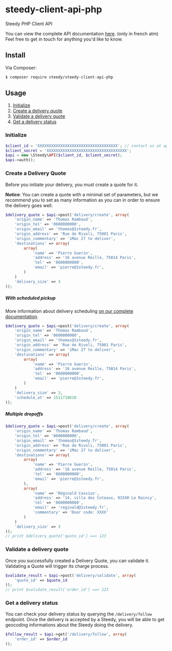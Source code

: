 # steedy-client-api-php
Steedy PHP Client API

You can view the complete API documentation [here](http://apidocs.1steedy.fr/). (only in french atm)
Feel free to get in touch for anything you'd like to know.


## Install
Via Composer:

``` bash
$ composer require steedy/steedy-client-api-php
```

## Usage

1. [Initialize](#initialize)
2. [Create a delivery quote](#create-a-delivery-quote)
3. [Validate a delivery quote](#validate-a-delivery-quote)
4. [Get a delivery status](#get-a-delivery-status)
### Initialize

```php
$client_id = 'XXXXXXXXXXXXXXXXXXXXXXXXXXXXXXXXXXX'; // contact us at api@1steedy.fr to initiate your API access
$client_secret = 'XXXXXXXXXXXXXXXXXXXXXXXXXXXXXXXXXXX';
$api = new \Steedy\API($client_id, $client_secret);
$api->auth();
```

### Create a Delivery Quote
Before you initiate your delivery, you must create a quote for it. 

**Notice**: You can create a quote with a minimal set of parameters, but we recommend you to set as many information 
as you can in order to ensure the delivery goes well.

```php
$delivery_quote = $api->post('delivery/create', array(
    'origin_name' => 'Thomas Rambaud',
    'origin_tel' => '0600000000',
    'origin_email' => 'thomas@1steedy.fr',
    'origin_address' => 'Rue de Rivoli, 75001 Paris',
    'origin_commentary' => 'iMac 27 to deliver',
    'destinations' => array(
        array(
            'name' => 'Pierre Guerin',
            'address' => '16 avenue Reille, 75014 Paris',
            'tel' => '0600000000',
            'email' => 'pierre@1steedy.fr',
        )
    )
    'delivery_size' => 3
));
```

##### With scheduled pickup

More information about delivery scheduling [on our complete documentation](http://apidocs.1steedy.fr/#tag/Planification).

```php
$delivery_quote = $api->post('delivery/create', array(
    'origin_name' => 'Thomas Rambaud',
    'origin_tel' => '0600000000',
    'origin_email' => 'thomas@1steedy.fr',
    'origin_address' => 'Rue de Rivoli, 75001 Paris',
    'origin_commentary' => 'iMac 27 to deliver',
    'destinations' => array(
        array(
            'name' => 'Pierre Guerin',
            'address' => '16 avenue Reille, 75014 Paris',
            'tel' => '0600000000',
            'email' => 'pierre@1steedy.fr',
        )
    )
    'delivery_size' => 3,
    'schedule_at' => 1511710610
));
```

##### Multiple dropoffs

```php
$delivery_quote = $api->post('delivery/create', array(
    'origin_name' => 'Thomas Rambaud',
    'origin_tel' => '0600000000',
    'origin_email' => 'thomas@1steedy.fr',
    'origin_address' => 'Rue de Rivoli, 75001 Paris',
    'origin_commentary' => 'iMac 27 to deliver',
    'destinations' => array(
        array(
            'name' => 'Pierre Guerin',
            'address' => '16 avenue Reille, 75014 Paris',
            'tel' => '0600000000',
            'email' => 'pierre@1steedy.fr',
        ),
        array(
            'name' => 'Réginald Cassius',
            'address' => '14, villa des Coteaux, 93340 Le Raincy',
            'tel' => '0600000000',
            'email' => 'reginald@1steedy.fr',
            'commentary' => 'Door code: XXXX'
        )
    )
    'delivery_size' => 3
));
// print $delivery_quote['quote_id'] ==> 123
```

### Validate a delivery quote

Once you successfully created a Delivery Quote, you can validate it. Validating a Quote will trigger its charge process.

```php
$validate_result = $api->post('delivery/validate', array(
    'quote_id' => $quote_id
));
// print $validate_result['order_id'] ==> 123
```

### Get a delivery status

You can check your delivery status by querying the `/delivery/follow` endpoint. 
Once the delivery is accepted by a Steedy, you will be able to get geocoding informations about the Steedy doing the delivery.

```php
$follow_result = $api->get('/delivery/follow', array(
    'order_id' => $order_id
));
```